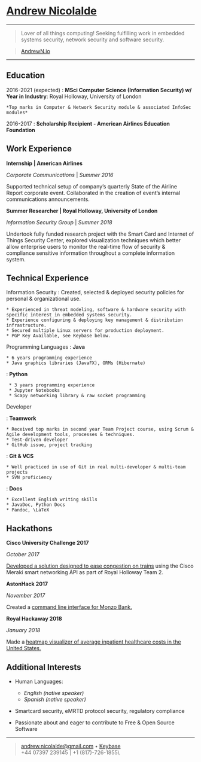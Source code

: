 [Andrew Nicolalde](https://andrewn.io/about/)
============

----

> Lover of all things computing! Seeking fulfilling work in embedded systems security, network security and software security.

> [AndrewN.io](https://andrewn.io/about/)

----

Education
---------

2016-2021 (expected)
:   **MSci Computer Science (Information Security) w/ Year in Industry**: Royal Holloway, University of London

    *Top marks in Computer & Network Security module & associated InfoSec modules*

2016-2017
:   **Scholarship Recipient - American Airlines Education Foundation**

Work Experience
----------

**Internship | American Airlines**

*Corporate Communications* | *Summer 2016*

Supported technical setup of company’s quarterly State of the Airline Report corporate event.
Collaborated in the creation of event’s internal communications announcements.

**Summer Researcher | Royal Holloway, University of London**

*Information Security Group* | *Summer 2018*

Undertook fully funded research project with the Smart Card and Internet of Things Security Center, explored visualization techniques which better allow enterprise users to monitor the real-time flow of security & compliance sensitive information throughout a complete information system.

Technical Experience
--------------------

Information Security
:   Created, selected & deployed security policies for personal & organizational use.

    * Experienced in threat modeling, software & hardware security with specific interest in embedded systems security.
    * Experience configuring & deploying key management & distribution infrastructure.
    * Secured multiple Linux servers for production deployment.
    * PGP Key Available, see Keybase below.

Programming Languages
:   **Java**

    * 6 years programming experience
    * Java graphics libraries (JavaFX), ORMs (Hibernate)

:   **Python**

     * 3 years programming experience
     * Jupyter Notebooks
     * Scapy networking library & raw socket programming

Developer

:   **Teamwork**
    
    * Received top marks in second year Team Project course, using Scrum & Agile development tools, processes & techniques.
    * Test-driven developer
    * GitHub issue, project tracking

:   **Git & VCS**

    * Well practiced in use of Git in real multi-developer & multi-team projects
    * SVN proficiency

:   **Docs**
    
    * Excellent English writing skills
    * JavaDoc, Python Docs
    * Pandoc, \LaTeX

Hackathons
----------

**Cisco University Challenge 2017**

*October 2017*

[Developed a solution designed to ease congestion on trains](https://www.royalholloway.ac.uk/computerscience/news/newsarticles/cisco2017.aspx) using the Cisco Meraki smart networking API as part of Royal Holloway Team 2.

**AstonHack 2017**

*November 2017*

Created a [command line interface for Monzo Bank.](https://github.com/crablab/monzo-cli)

**Royal Hackaway 2018**

*January 2018*

Made a [heatmap visualizer of average inpatient healthcare costs in the United States.](https://github.com/andrewnicolalde/Open-Health-Charges-Map)

Additional Interests
----------------------------------------

* Human Languages:

     * *English (native speaker)*
     * *Spanish (native speaker)*

* Smartcard security, eMRTD protocol security, regulatory compliance

* Passionate about and eager to contribute to Free & Open Source Software

----

> <andrew.nicolalde@gmail.com> • [Keybase](https://keybase.io/andrewnicolalde)\
> +44 07397 239145 | +1 (817)-726-1855\
